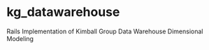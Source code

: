 kg_datawarehouse
================

Rails Implementation of Kimball Group Data Warehouse Dimensional Modeling

